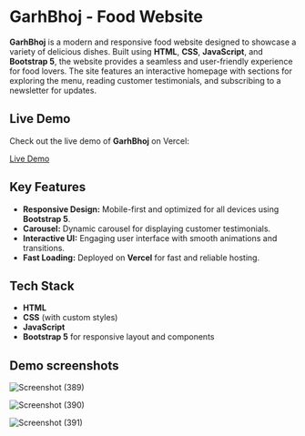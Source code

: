 # GarhBhoj - Food Website

**GarhBhoj** is a modern and responsive food website designed to showcase a variety of delicious dishes. Built using **HTML**, **CSS**, **JavaScript**, and **Bootstrap 5**, the website provides a seamless and user-friendly experience for food lovers. The site features an interactive homepage with sections for exploring the menu, reading customer testimonials, and subscribing to a newsletter for updates.


## Live Demo

Check out the live demo of **GarhBhoj** on Vercel:

[Live Demo](https://your-vercel-link-here)

## Key Features
- **Responsive Design:** Mobile-first and optimized for all devices using **Bootstrap 5**.
- **Carousel:** Dynamic carousel for displaying customer testimonials.
- **Interactive UI:** Engaging user interface with smooth animations and transitions.
- **Fast Loading:** Deployed on **Vercel** for fast and reliable hosting.

## Tech Stack
- **HTML**
- **CSS** (with custom styles)
- **JavaScript**
- **Bootstrap 5** for responsive layout and components

## Demo screenshots
![Screenshot (389)](https://github.com/user-attachments/assets/b09dff15-5ead-4835-ab30-ec3b44c252ab)

![Screenshot (390)](https://github.com/user-attachments/assets/a5ed1d1c-3f77-4711-bdaa-b9e4f8d2b0e6)

![Screenshot (391)](https://github.com/user-attachments/assets/8c92bd1c-2e2f-4595-8da2-dfc91e4c3e6f)
